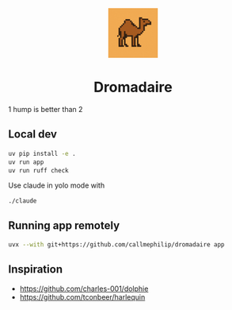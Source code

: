 <div align="center">
  <a href="https://bsky.app/profile/callmephilip.com/post/3lsxyhrsyac2h">
    <img src="assets/dromadaire.png" alt="Dromadaire" width="100" />
  </a>
</div>

<h1 align="center">Dromadaire</h1>

1 hump is better than 2

## Local dev

```bash
uv pip install -e .
uv run app
uv run ruff check
```

Use claude in yolo mode with

```
./claude
```

## Running app remotely

```bash
uvx --with git+https://github.com/callmephilip/dromadaire app
```

## Inspiration

- https://github.com/charles-001/dolphie
- https://github.com/tconbeer/harlequin